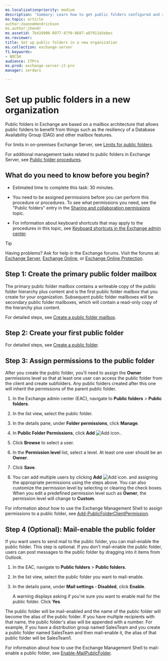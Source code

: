 ```yaml
---
ms.localizationpriority: medium
description: 'Summary: Learn how to get public folders configured and running in Exchange Server 2016 or Exchange Server 2019 for a new organization or in an organization that has never previously had public folders.'
ms.topic: article
author:JoanneHendrickson
ms.author:jhendr
ms.assetid: 7b419906-8977-47f0-8687-a87911b5ebec
ms.reviewer:
title: Set up public folders in a new organization
ms.collection: exchange-server
f1.keywords:
- NOCSH
audience: ITPro
ms.prod: exchange-server-it-pro
manager: serdars

---
```


# Set up public folders in a new organization

Public folders in Exchange are based on a mailbox architecture that allows public folders to benefit from things such as the resiliency of a Database Availability Group (DAG) and other mailbox features.

For limits in on-premises Exchange Server, see [Limits for public folders](limits.md).

For additional management tasks related to public folders in Exchange Server, see [Public folder procedures](procedures.md).

## What do you need to know before you begin?

- Estimated time to complete this task: 30 minutes.

- You need to be assigned permissions before you can perform this procedure or procedures. To see what permissions you need, see the "Public folders" entry in the [Sharing and collaboration permissions](../../permissions/feature-permissions/sharing-and-collaboration-permissions.md) topic.

- For information about keyboard shortcuts that may apply to the procedures in this topic, see [Keyboard shortcuts in the Exchange admin center](../../about-documentation/exchange-admin-center-keyboard-shortcuts.md).

> [!TIP]
> Having problems? Ask for help in the Exchange forums. Visit the forums at: [Exchange Server](https://social.technet.microsoft.com/forums/office/home?category=exchangeserver), [Exchange Online](https://social.technet.microsoft.com/forums/msonline/home?forum=onlineservicesexchange), or [Exchange Online Protection](https://social.technet.microsoft.com/forums/forefront/home?forum=FOPE).

## Step 1: Create the primary public folder mailbox

The primary public folder mailbox contains a writeable copy of the public folder hierarchy plus content and is the first public folder mailbox that you create for your organization. Subsequent public folder mailboxes will be secondary public folder mailboxes, which will contain a read-only copy of the hierarchy plus content.

For detailed steps, see [Create a public folder mailbox](create-public-folder-mailboxes.md).

## Step 2: Create your first public folder

For detailed steps, see [Create a public folder](create-public-folders.md).

## Step 3: Assign permissions to the public folder
<a name="Perms"> </a>

After you create the public folder, you'll need to assign the **Owner** permissions level so that at least one user can access the public folder from the client and create subfolders. Any public folders created after this one will inherit the permissions of the parent public folder.

1. In the Exchange admin center (EAC), navigate to **Public folders** \> **Public folders**.

2. In the list view, select the public folder.

3. In the details pane, under **Folder permissions**, click **Manage**.

4. In **Public Folder Permissions**, click **Add** ![Add icon.](../../media/ITPro_EAC_AddIcon.png).

5. Click **Browse** to select a user.

6. In the **Permission level** list, select a level. At least one user should be an **Owner**.

7. Click **Save**.

8. You can add multiple users by clicking **Add** ![Add icon.](../../media/ITPro_EAC_AddIcon.png) and assigning the appropriate permissions using the steps above. You can also customize the permission level by selecting or clearing the check boxes. When you edit a predefined permission level such as **Owner**, the permission level will change to **Custom**.

For information about how to use the Exchange Management Shell to assign permissions to a public folder, see [Add-PublicFolderClientPermission](/powershell/module/exchange/add-publicfolderclientpermission).

## Step 4 (Optional): Mail-enable the public folder
<a name="Perms"> </a>

If you want users to send mail to the public folder, you can mail-enable the public folder. This step is optional. If you don't mail-enable the public folder, users can post messages to the public folder by dragging into it items from Outlook.

1. In the EAC, navigate to **Public folders** \> **Public folders**.

2. In the list view, select the public folder you want to mail-enable.

3. In the details pane, under **Mail settings - Disabled**, click **Enable**.

    A warning displays asking if you're sure you want to enable mail for the public folder. Click **Yes**.

The public folder will be mail-enabled and the name of the public folder will become the alias of the public folder. If you have multiple recipients with that name, the public folder's alias will be appended with a number. For example, if you have a distribution group named SalesTeam and you create a public folder named SalesTeam and then mail-enable it, the alias of that public folder will be SalesTeam1.

For information about how to use the Exchange Management Shell to mail-enable a public folder, see [Enable-MailPublicFolder](/powershell/module/exchange/enable-mailpublicfolder).
